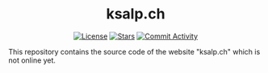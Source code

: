 <h1 align="center">ksalp.ch</h1>

<p align="center">
<a href="https://flask.palletsprojects.com/"><img alt="License" src="https://img.shields.io/badge/Framework-Flask-blue?style=for-the-badge&logo=flask"></a>
<a href="https://github.com/LenaMerkli/ksalp.ch"><img alt="Stars" src="https://img.shields.io/github/stars/lenamerkli/ksalp.ch?color=lightgrey&logo=github&style=for-the-badge"></a>
<a href="https://github.com/LenaMerkli/ksalp.ch/commits/main"><img alt="Commit Activity" src="https://img.shields.io/github/commit-activity/m/lenamerkli/ksalp.ch?color=green&style=for-the-badge"></a>
</p>

This repository contains the source code of the website "ksalp.ch" which is not online yet. 
